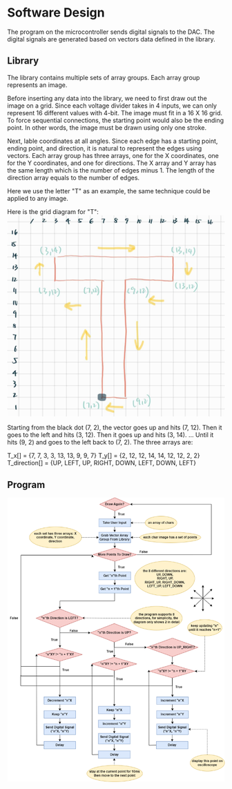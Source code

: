 # Software Design

The program on the microcontroller sends digital signals to the DAC. The digital signals are generated based on vectors data defined in the library.


## Library

The library contains multiple sets of array groups. Each array group represents an image.

Before inserting any data into the library, we need to first draw out the image on a grid. 
Since each voltage divider takes in 4 inputs, we can only represent 16 different values with 4-bit. The image must fit in a 16 X 16 grid. To force sequential connections, the starting point would also be the ending point. In other words, the image must be drawn using only one stroke.

Next, lable coordinates at all angles. Since each edge has a starting point, ending point, and direction, it is natural to represent the edges using vectors. Each array group has three arrays, one for the X coordinates, one for the Y coordinates, and one for directions. The X array and Y array has the same length which is the number of edges minus 1. The length of the direction array equals to the number of edges.


Here we use the letter "T" as an example, the same technique could be applied to any image.

Here is the grid diagram for "T":
![T](https://github.com/PaggieZ/EE-Emerge-2023-OscilloscopeFun/blob/main/pictures/T.png?raw=true)

Starting from the black dot (7, 2), the vector goes up and hits (7, 12). Then it goes to the left and hits (3, 12). Then it goes up and hits (3, 14). ... Until it hits (9, 2) and goes to the left back to (7, 2). The three arrays are:

T_x[] = {7, 7, 3, 3, 13, 13, 9, 9, 7}
T_y[] = {2, 12, 12, 14, 14, 12, 12, 2, 2}
T_direction[] = {UP, LEFT, UP, RIGHT, DOWN, LEFT, DOWN, LEFT}

## Program



![flowchart](https://github.com/PaggieZ/EE-Emerge-2023-OscilloscopeFun/blob/main/pictures/flowchart.png?raw=true)